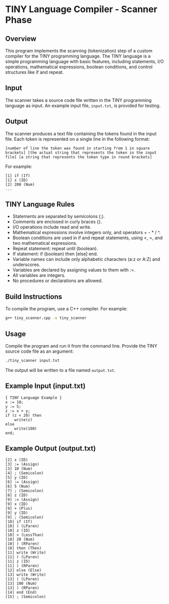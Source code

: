 # TINY Language Compiler - Scanner Phase

## Overview
This program implements the scanning (tokenization) step of a custom compiler for the TINY programming language. The TINY language is a simple programming language with basic features, including statements, I/O operations, mathematical expressions, boolean conditions, and control structures like if and repeat.

## Input
The scanner takes a source code file written in the TINY programming language as input. An example input file, `input.txt`, is provided for testing.

## Output
The scanner produces a text file containing the tokens found in the input file. Each token is represented on a single line in the following format:

```
[number of line the token was found in starting from 1 in square brackets] [the actual string that represents the token in the input file] [a string that represents the token type in round brackets]
```

For example:
```
[1] if (If)
[1] x (ID)
[2] 200 (Num)
...
```

## TINY Language Rules
- Statements are separated by semicolons (;).
- Comments are enclosed in curly braces {}.
- I/O operations include read and write.
- Mathematical expressions involve integers only, and operators + - * / ^.
- Boolean conditions are used in if and repeat statements, using <, =, and two mathematical expressions.
- Repeat statement: repeat until (boolean).
- If statement: if (boolean) then [else] end.
- Variable names can include only alphabetic characters (a:z or A:Z) and underscores.
- Variables are declared by assigning values to them with :=.
- All variables are integers.
- No procedures or declarations are allowed.

## Build Instructions
To compile the program, use a C++ compiler. For example:

```bash
g++ tiny_scanner.cpp -o tiny_scanner
```

## Usage
Compile the program and run it from the command line. Provide the TINY source code file as an argument:

```bash
./tiny_scanner input.txt
```

The output will be written to a file named `output.txt`.

## Example Input (input.txt)
```TINY
{ TINY Language Example }
x := 10;
y := 5;
z := x + y;
if (z < 20) then
    write(z)
else
    write(100)
end;
```

## Example Output (output.txt)
```
[2] x (ID)
[3] := (Assign)
[3] 10 (Num)
[4] ; (Semicolon)
[5] y (ID)
[6] := (Assign)
[6] 5 (Num)
[7] ; (Semicolon)
[8] z (ID)
[9] := (Assign)
[9] x (ID)
[9] + (Plus)
[9] y (ID)
[9] ; (Semicolon)
[10] if (If)
[10] ( (LParen)
[10] z (ID)
[10] < (LessThan)
[10] 20 (Num)
[10] ) (RParen)
[10] then (Then)
[11] write (Write)
[11] ( (LParen)
[11] z (ID)
[11] ) (RParen)
[12] else (Else)
[13] write (Write)
[13] ( (LParen)
[13] 100 (Num)
[13] ) (RParen)
[14] end (End)
[15] ; (Semicolon)
```